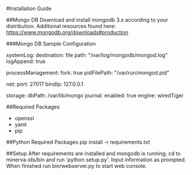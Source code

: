 #Installation Guide

##Mongo DB
Download and install mongodb 3.x according to your distribution.  Additional resources found here: https://www.mongodb.org/downloads#production

###Mongo DB Sample Configuration

systemLog:
    destination: file
    path: "/var/log/mongodb/mongod.log"
    logAppend: true

processManagement:
    fork: true
    pidFilePath: "/var/run/mongod.pid"

net:
    port: 27017
    bindIp: 127.0.0.1

storage:
    dbPath: /var/lib/mongo
    journal:
        enabled: true
    engine: wiredTiger

##Required Packages
- openssl
- yaml
- pip

##Python Required Packages
pip install -r requirements.txt

##Setup
After requirements are installed and mongodb is running; cd to minerva-ids/bin and run 'python setup.py'.  Input information as prompted.  When finished run bin/webserver.py to start web console.
